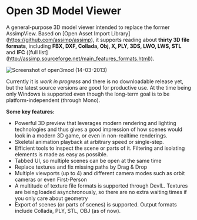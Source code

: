 Open 3D Model Viewer 
========

A general-purpose 3D model viewer intended to replace the former AssimpView. Based on 
[Open Asset Import Library] (https://github.com/assimp/assimp), it supports 
reading about __thirty 3D file formats__, including __FBX, DXF, Collada, Obj, X, PLY, 3DS, LWO, LWS, STL__ 
and  __IFC__ ([full list] (http://assimp.sourceforge.net/main_features_formats.html)).

![Screenshot of open3mod (14-03-2013)](http://www.greentoken.de/download/open3mod1.png)

Currently it is  _work in progress_ and there is no downloadable release yet, but the latest source
versions are good for productive use. At the time being only Windows is supported even though the 
long-term goal is to be platform-independent (through Mono).

__Some key features:__

 - Powerful 3D preview that leverages modern rendering and lighting technologies and thus gives a good impression of how
   scenes would look in a modern 3D game, or even in non-realtime renderings.
 - Skeletal animation playback at arbitrary speed or single-step.
 - Efficient tools to inspect the scene or parts of it. Filtering and isolating elements is made as easy as possible.
 - Tabbed UI, so multiple scenes can be open at the same time
 - Replace textures and fix missing paths by Drag & Drop
 - Multiple viewports (up to 4) and different camera modes such as orbit cameras or even First-Person
 - A multitude of texture file formats is supported through DevIL. Textures are being loaded asynchronously, so there
   are no extra waiting times if you only care about geometry
 - Export of scenes (or parts of scenes) is supported. Output formats include Collada, PLY, STL, OBJ 
   (as of now).


